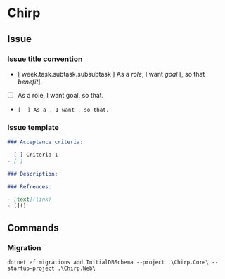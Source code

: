 # Chirp

## Issue

### Issue title convention

- [ week.task.subtask.subsubtask ] As a _role_, I want _goal_ [, so that *benefit*].
- [ ] As a role, I want goal, so that.
- `[  ] As a , I want , so that.`

### Issue template

```markdown
### Acceptance criteria:

- [ ] Criteria 1
- [ ]

### Description:

### Refrences:

- [text](link)
- []()
```

## Commands

### Migration

`dotnet ef migrations add InitialDBSchema --project .\Chirp.Core\ --startup-project .\Chirp.Web\ `
